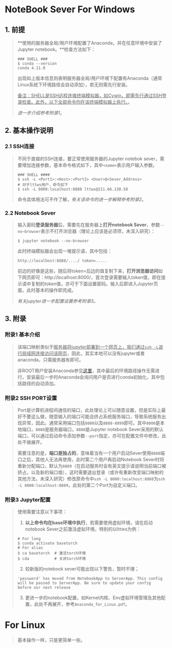 # NoteBook Sever For Windows

## 1. 前提

> **使用的服务器全局/用户环境配置了Anaconda，并在任意环境中安装了Jupyter notebook。**检查方法如下：
>
> ```Shell
> ### SHELL ###
> $ conda --version
> conda 4.11.0	
> ```
>
> 出现如上版本信息则表明服务器全局/用户环境下配置有Anaconda（通常Linux系统下环境路径会自动添加），若无则需先行安装。
>
> <u>备注：SHELL是SSH远程连接终端模拟器，如Cywin，即需先行通过SSH登录检查。此外，以下全部命令均在该终端模拟器上执行。</u>。
>
> *进一步介绍参考附录1*。



## 2. 基本操作说明

### 2.1 SSH连接

> 不同于直接的SSH连接，要正常使用服务器的Jupyter notebok sever，需要增加连接参数，基本命令格式如下，其中`<name>`表示用户输入参数。
>
> ```SHELL
> ### SHELL ####
> $ ssh -L <Port1>:<Host>:<Port2> <User>@<Sever_Address>
> # 对于lttws用户，命令如下
> $ ssh -L 8000:localhost:8888 lttws@211.66.130.58
> ```
>
> 命令具体用法可不作了解，*有关该命令的进一步解释参考附录2*。

### 2.2 Notebook Sever

> 输入密码**登录服务器**后，需要先在服务器上**打开notebook Sever**，参数`--no—browser`表示不打开浏览器（理论上应该是必须项，未深入研究）：
>
> ```SHELL
> $ jupyter notebook --no-browser
> ```
>
> 此时终端模拟器会出现一堆提示语，其中包括：
>
> ```SHELL
> http://localhost:8888/..../ token=.....
> ```
>
> 前边的好像是这些，随后将token=后边的值复制下来，**打开浏览器访问**如下网页即可：http://localhost:8000/，首次登录需要输入token值，即在提示语中复制的token值，亦可于下面设置密码。输入后即进入Jupyter页面，此时基本的操作即完成。
>
> *有关jupyter进一步配置设置参考附录3。*



## 3. 附录

### 附录1 基本介绍

> 该端口映射类似于<u>服务器将jupyter部署到一个网页上，我们通过`ssh -L`进行局域网连接访问该网页</u>，因此，其实本地可以没有jupyter或者anaconda，只需服务器有即可。
>
> 非ROOT用户安装Anaconda参见[这里](https://blog.csdn.net/qq_34769162/article/details/107687659)，其中最后的环境路径操作无需进行，安装最后一步时Anaconda会询问用户是否进行conda初始化，其中包括路径的自动添加。

### 附录2 SSH PORT设置

> Port是计算机进程间通信的端口，此处理论上可以随意设置，但是实际上最好不要这么做，随意输入的端口可能会挤占系统服务端口，导致系统服务出现异常，因此。通常采用端口包括`8000`以及`8888-8899`即可。其中`8000`是本地端口，`8888`是服务器端口，`8888`是Jupyter notebook Sever采用的默认端口，可以通过启动命令添加参数`--port`指定，亦可在配置文件中修改，此处不做展开。
>
> 需要注意的是，**端口是独占的**，意味着当有一个用户启动Sever使用`8888`端口之后，其他人无法再使用，此时第二个用户再启动Notebook Sever时将重新分配端口，默认为`8889`（在启动服务时会有英文提示语说明当前端口被挤占，以及新的端口值），这时需要退出登录（或许有重新改变端口映射的其他方法，未深入研究）修改原命令中`ssh -L 8000:localhost:8888`为`ssh -L 8000:localhost:8889`，此处的第二个Port为自定义端口。

### 附录3 Jupyter配置

> 使用需要注意以下事项：
>
> 1. **以上命令均在base环境中执行**，若需要使用虚拟环境，请在启动notebook Sever之前激活虚拟环境，特别的以lttws为例：
>
> 	```SHELL
> 	# For long 
> 	$ conda activate basetorch
> 	# For alias
> 	$ ca basetorch	# 激活torch环境
> 	$ cda			# 关闭torch环境
> 	```
>
> 2. 较新版的notebook sever可能出现以下警告，暂时不理；
>
> 	```SHELL
> 	'password' has moved from NotebookApp to ServerApp. This config will be passed to ServerApp. Be sure to update your config before our next release
> 	```
>
> 3. 更进一步的notebook配置，如Kernel内核、Env虚拟环境管理及其他配置，此处不再展开，参考`Anaconda_for_Linux.pdf`。



# For Linux

> 基本操作一样，只是更简单一些。
